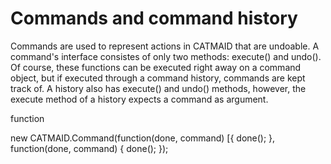 Commands and command history
============================

Commands are used to represent actions in CATMAID that are undoable. A command's
interface consistes of only two methods: execute() and undo(). Of course, these
functions can be executed right away on a command object, but if executed
through a command history, commands are kept track of. A history also has
execute() and undo() methods, however, the execute method of a history expects a
command as argument.

function

new CATMAID.Command(function(done, command) [{
    done();
}, function(done, command) {
    done();
});
